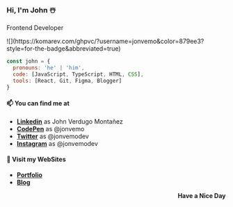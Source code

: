 ### Hi, I'm John ☃️

<p>Frontend Developer</p>
![](https://komarev.com/ghpvc/?username=jonvemo&color=879ee3?style=for-the-badge&abbreviated=true)

```js
const john = {
  pronouns: 'he' | 'him',
  code: [JavaScript, TypeScript, HTML, CSS],
  tools: [React, Git, Figma, Blogger]
}
```

#### 📫 You can find me at
- [**Linkedin**](https://www.linkedin.com/in/jonvemo/) as John Verdugo Montañez
- [**CodePen**](https://codepen.io/jonvemo/) as @jonvemo
- [**Twitter**](https://twitter.com/jonvemodev/) as @jonvemodev
- [**Instagram**](https://instagram.com/jonvemodev/) as @jonvemodev

#### 🌿 Visit my WebSites
- [**Portfolio**](https://jonvemo.com)
- [**Blog**](https://jonvemo.blogspot.com)

<p align="right"><b>Have a Nice Day</b></p>

<!--[![jhon's github stats](https://github-readme-stats.vercel.app/api?username=rettouseisama)](https://github.com/rettouseisama/github-readme-stats)
![me](https://cdn-icons-png.flaticon.com/16/220/220208.png)
![me](https://cdn-icons-png.flaticon.com/16/1384/1384065.png)
![me](https://cdn-icons-png.flaticon.com/16/2111/2111341.png)
-->
<!--
Here are some ideas to get you started:
- 🔭 I’m currently working on ...
- 🌱 I’m currently learning ...
- 👯 I’m looking to collaborate on ...
- 🤔 I’m looking for help with ...
- 💬 Ask me about ...
- 📫 How to reach me: ...
- 😄 Pronouns: ...
- ⚡ Fun fact: ...
-->
